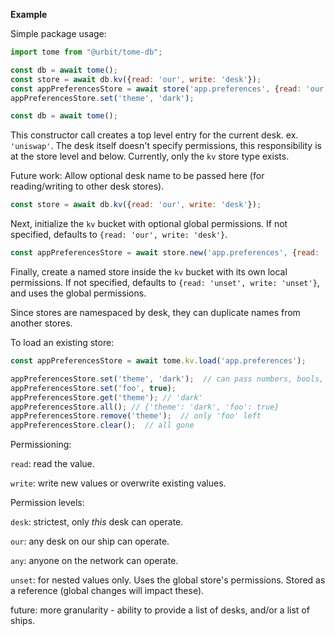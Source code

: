 **Example**

Simple package usage:
```javascript
import tome from "@urbit/tome-db";

const db = await tome();
const store = await db.kv({read: 'our', write: 'desk'});
const appPreferencesStore = await store('app.preferences', {read: 'our', write: 'desk'});
appPreferencesStore.set('theme', 'dark');
```

```javascript
const db = await tome();
```
This constructor call creates a top level entry for the current desk. ex. `'uniswap'`.  The desk itself doesn't specify permissions, this responsibility is at the store level and below.  Currently, only the `kv` store type exists.

Future work: Allow optional desk name to be passed here (for reading/writing to other desk stores).

```javascript
const store = await db.kv({read: 'our', write: 'desk'});
```
Next, initialize the `kv` bucket with optional global permissions.  If not specified, defaults to `{read: 'our', write: 'desk'}`.

```javascript
const appPreferencesStore = await store.new('app.preferences', {read: 'our', write: 'desk'});
```
Finally, create a named store inside the `kv` bucket with its own local permissions.  If not specified, defaults to `{read: 'unset', write: 'unset'}`, and uses the global permissions.

Since stores are namespaced by desk, they can duplicate names from another stores.

To load an existing store:
```javascript
const appPreferencesStore = await tome.kv.load('app.preferences');
```


```javascript
appPreferencesStore.set('theme', 'dark');  // can pass numbers, bools, objects as value.  Will be stored in %tome-api as a cord
appPreferencesStore.set('foo', true);
appPreferencesStore.get('theme'); // 'dark'
appPreferencesStore.all(); // {'theme': 'dark', 'foo': true}
appPreferencesStore.remove('theme');  // only 'foo' left
appPreferencesStore.clear();  // all gone
```

Permissioning:

`read`:  read the value.

`write`:  write new values or overwrite existing values.


Permission levels:

`desk`:  strictest, only _this_ desk can operate.

`our`:  any desk on our ship can operate.

`any`:  anyone on the network can operate.

`unset`: for nested values only. Uses the global store's permissions.  Stored as a reference (global changes will impact these).

future: more granularity - ability to provide a list of desks,
and/or a list of ships.



